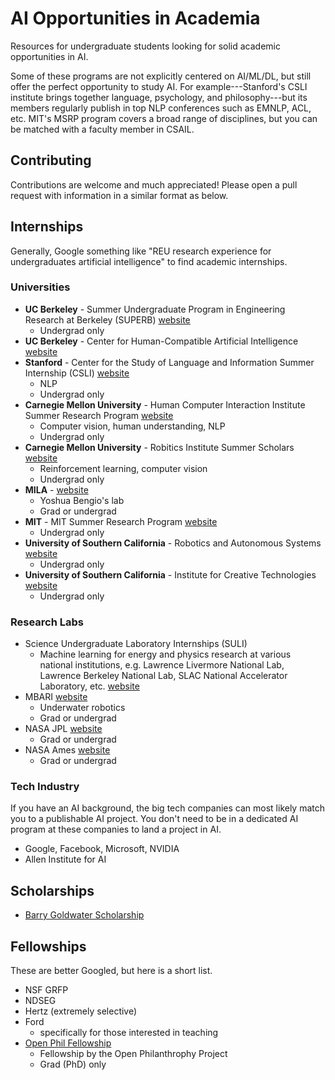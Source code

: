 # AI Opportunities in Academia
Resources for undergraduate students looking for solid academic opportunities in AI.

Some of these programs are not explicitly centered on AI/ML/DL, but still offer the perfect opportunity to study AI. For example---Stanford's CSLI institute brings together language, psychology, and philosophy---but its members regularly publish in top NLP conferences such as EMNLP, ACL, etc. MIT's MSRP program covers a broad range of disciplines, but you can be matched with a faculty member in CSAIL.

## Contributing
Contributions are welcome and much appreciated! Please open a pull request with information in a similar format as below.

## Internships
Generally, Google something like "REU research experience for undergraduates artificial intelligence" to find academic internships.

### Universities
- **UC Berkeley** - Summer Undergraduate Program in Engineering Research at Berkeley (SUPERB) [website](https://eecs.berkeley.edu/resources/undergrads/research/superb)
  - Undergrad only
- **UC Berkeley** - Center for Human-Compatible Artificial Intelligence [website](https://humancompatible.ai/jobs)
- **Stanford** - Center for the Study of Language and Information Summer Internship (CSLI) [website](https://www-csli.stanford.edu/csli-summer-internship-program)
  - NLP
  - Undergrad only
- **Carnegie Mellon University** - Human Computer Interaction Institute Summer Research Program [website](https://hcii.cmu.edu/summer-research-program)
  - Computer vision, human understanding, NLP
  - Undergrad only
- **Carnegie Mellon University** - Robitics Institute Summer Scholars [website](https://riss.ri.cmu.edu/)
  - Reinforcement learning, computer vision
  - Undergrad only
- **MILA** - [website](https://mila.quebec/en/admission-process-for-interns/)
  - Yoshua Bengio's lab
  - Grad or undergrad
- **MIT** - MIT Summer Research Program [website](https://oge.mit.edu/graddiversity/msrp/)
  - Undergrad only
- **University of Southern California** - Robotics and Autonomous Systems [website](https://www.cs.usc.edu/reu/)
  - Undergrad only
- **University of Southern California** - Institute for Creative Technologies [website](https://ict.usc.edu/internships/)
  - Undergrad only

### Research Labs
- Science Undergraduate Laboratory Internships (SULI)
  - Machine learning for energy and physics research at various national institutions, e.g. Lawrence Livermore National Lab, Lawrence Berkeley National Lab, SLAC National Accelerator Laboratory, etc. [website](https://science.osti.gov/wdts/suli)
- MBARI [website](https://www.mbari.org/products/educational-resources/mbari-summer-internship-program/)
  - Underwater robotics
  - Grad or undergrad
- NASA JPL [website](https://www.jpl.nasa.gov/edu/intern/apply/)
  - Grad or undergrad
- NASA Ames [website](https://intern.nasa.gov/)
  - Grad or undergrad

### Tech Industry
If you have an AI background, the big tech companies can most likely match you to a publishable AI project. You don't need to be in a dedicated AI program at these companies to land a project in AI.
- Google, Facebook, Microsoft, NVIDIA
- Allen Institute for AI

## Scholarships
- [Barry Goldwater Scholarship](https://goldwater.scholarsapply.org/)

## Fellowships
These are better Googled, but here is a short list.
- NSF GRFP
- NDSEG
- Hertz (extremely selective)
- Ford
    - specifically for those interested in teaching
- [Open Phil Fellowship](https://www.openphilanthropy.org/focus/global-catastrophic-risks/potential-risks-advanced-artificial-intelligence/the-open-phil-ai-fellowship)
    - Fellowship by the Open Philanthrophy Project
    - Grad (PhD) only
